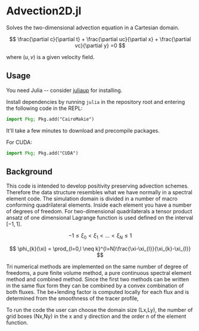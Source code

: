 # Advection2D.jl
Solves the two-dimensional advection equation in a Cartesian domain.

$$
\frac{\partial c}{\partial t} + \frac{\partial uc}{\partial x} + \frac{\partial vc}{\partial y} =0
$$

where $(u,v)$ is a given velocity field.

## Usage
You need Julia -- consider
[juliaup](https://github.com/JuliaLang/juliaup#mac-and-linux) for installing.

Install dependencies by running `julia` in the repository root and entering the
following code in the REPL:

```julia
import Pkg; Pkg.add("CairoMakie")
```

It'll take a few minutes to download and precompile packages.

For CUDA:

```julia
import Pkg; Pkg.add("CUDA")
```

## Background
This code is intended to develop positivity preserving advection schemes.
Therefore the data structure resembles what we have normally in a spectral element code. The simulation domain is divided in a number of macro conforming quadrilateral elements. Inside each element you have a number of degrees of freedom. For two-dimensional quadrilaterals a tensor product ansatz of one dimensional Lagrange function is used defined on the
interval $[-1,1]$.

$$ -1 \leq \xi_{0}  < \xi_{1}  < \ldots < \xi_N \leq  1$$

$$
\phi_{k}(\xi) = \prod_{l=0,l \neq k}^{l=N}\frac{\xi-\xi_{l}}{\xi_{k}-\xi_{l}}
$$

Tri numerical methods are implemented on the same number of degree of freedoms, a pure finite volume method, a pure continuous spectral element method and combined method. Since the first two methods can be written in the same flux form they can be combined by a convex combination of both fluxes. The be+lending factor is computed locally for each flux and is determined from the smoothness of the tracer profile,

To run the code the user can choose the domain size (Lx,Ly), the number of grid boxes (Nx,Ny) in the x and y direction and the order n of the element function.
